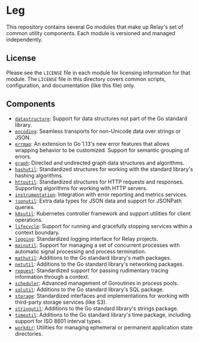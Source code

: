 # Leg

This repository contains several Go modules that make up Relay's set of common
utility components. Each module is versioned and managed independently.

## License

Please see the `LICENSE` file in each module for licensing information for that
module. The `LICENSE` file in this directory covers common scripts,
configuration, and documentation (like this file) only.

## Components

* [`datastructure`](datastructure): Support for data structures not part of the
  Go standard library.
* [`encoding`](encoding): Seamless transports for non-Unicode data over strings
  or JSON.
* [`errmap`](errmap): An extension to Go 1.13's new error features that allows
  wrapping behavior to be customized. Support for semantic grouping of errors.
* [`graph`](graph): Directed and undirected graph data structures and
  algorithms.
* [`hashutil`](hashutil): Standardized structures for working with the standard
  library's hashing algorithms.
* [`httputil`](httputil): Standardized structures for HTTP requests and
  responses. Supporting algorithms for working with HTTP servers.
* [`instrumentation`](instrumentation): Integration with error reporting and
  metrics services.
* [`jsonutil`](jsonutil): Extra data types for JSON data and support for
  JSONPath queries.
* [`k8sutil`](k8sutil): Kubernetes controller framework and support utilities
  for client operations.
* [`lifecycle`](lifecycle): Support for running and gracefully stopping
  services within a context boundary.
* [`logging`](logging): Standardized logging interface for Relay projects.
* [`mainutil`](mainutil): Support for managing a set of concurrent processes
  with automatic signal processing and process termination.
* [`mathutil`](mathutil): Additions to the Go standard library's math packages.
* [`netutil`](netutil): Additions to the Go standard library's networking
  packages.
* [`request`](request): Standardized support for passing rudimentary tracing
  information through a context.
* [`scheduler`](scheduler): Advanced management of Goroutines in process pools.
* [`sqlutil`](sqlutil): Additions to the Go standard library's SQL package.
* [`storage`](storage): Standardized interfaces and implementations for working
  with third-party storage services (like S3).
* [`stringutil`](stringutil): Additions to the Go standard library's strings
  package.
* [`timeutil`](timeutil): Additions to the Go standard library's time package,
  including support for ISO 8601 interval types.
* [`workdir`](workdir): Utilities for managing ephemeral or permanent
  application state directories.
